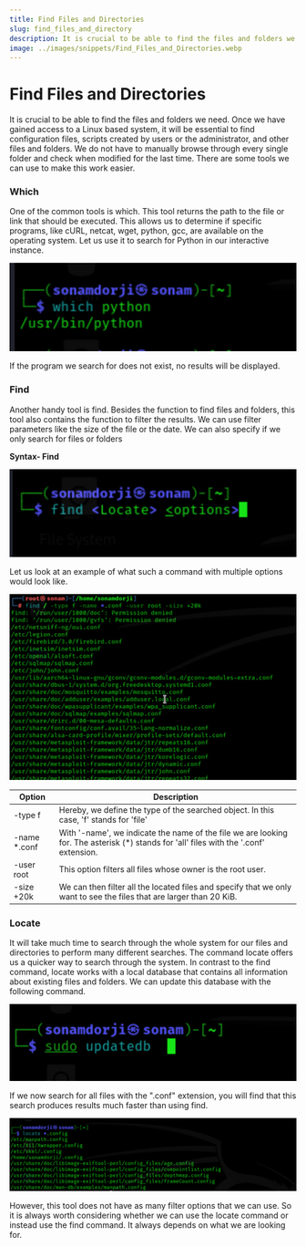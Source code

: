 ```yaml
---
title: Find Files and Directories
slug: find_files_and_directory
description: It is crucial to be able to find the files and folders we need. Once we have gained access to a Linux based system, it will be essential to find configuration files, scripts created by users or the administrator, and other files and folders. We do not have to manually browse through every single folder and check when modified for the last time. There are some tools we can use to make this work easier.
image: ../images/snippets/Find_Files_and_Directories.webp
---
```


# Find Files and Directories

It is crucial to be able to find the files and folders we need. Once we have gained access to a Linux based system, it will be essential to find configuration files, scripts created by users or the administrator, and other files and folders. We do not have to manually browse through every single folder and check when modified for the last time. There are some tools we can use to make this work easier.

### Which

One of the common tools is which. This tool returns the path to the file or link that should be executed. This allows us to determine if specific programs, like cURL, netcat, wget, python, gcc, are available on the operating system. Let us use it to search for Python in our interactive instance.

![image.png](../images/snippets/Find_Files_and_Directories%20/image.png)

If the program we search for does not exist, no results will be displayed.

### Find

Another handy tool is find. Besides the function to find files and folders, this tool also contains the function to filter the results. We can use filter parameters like the size of the file or the date. We can also specify if we only search for files or folders

**Syntax- Find**

![image.png](../images/snippets/Find_Files_and_Directories%20/image_1.png)

Let us look at an example of what such a command with multiple options would look like.

![image.png](../images/snippets/Find_Files_and_Directories%20/image_2.png)

| Option  | Description  |
| --- | --- |
| -type f | Hereby, we define the type of the searched object. In this case, 'f' stands for 'file' |
| -name *.conf | With '-name', we indicate the name of the file we are looking for. The asterisk (*) stands for 'all' files with the '.conf' extension. |
| -user root | This option filters all files whose owner is the root user. |
| -size +20k | We can then filter all the located files and specify that we only want to see the files that are larger than 20 KiB. |

### Locate

It will take much time to search through the whole system for our files and directories to perform many different searches. The command locate offers us a quicker way to search through the system. In contrast to the find command, locate works with a local database that contains all information about existing files and folders. We can update this database with the following command.

![image.png](../images/snippets/Find_Files_and_Directories%20/image_3.png)

If we now search for all files with the ".conf" extension, you will find that this search produces results much faster than
using find.

![image.png](../images/snippets/Find_Files_and_Directories%20/image_4.png)

However, this tool does not have as many filter options that we can use. So it is always worth considering whether we can use the locate command or instead use the find command. It always depends on what we are looking for.